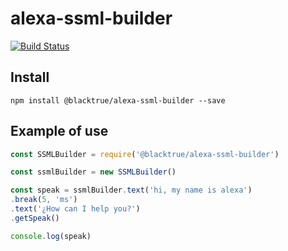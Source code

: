 # alexa-ssml-builder

[![Build Status](https://travis-ci.org/blacktrue/alexa-ssml-builder.svg?branch=master)](https://travis-ci.org/blacktrue/alexa-ssml-builder)

## Install

```
npm install @blacktrue/alexa-ssml-builder --save
```

## Example of use

```javascript
const SSMLBuilder = require('@blacktrue/alexa-ssml-builder')

const ssmlBuilder = new SSMLBuilder()

const speak = ssmlBuilder.text('hi, my name is alexa')
.break(5, 'ms')
.text('¿How can I help you?')
.getSpeak()

console.log(speak)
```